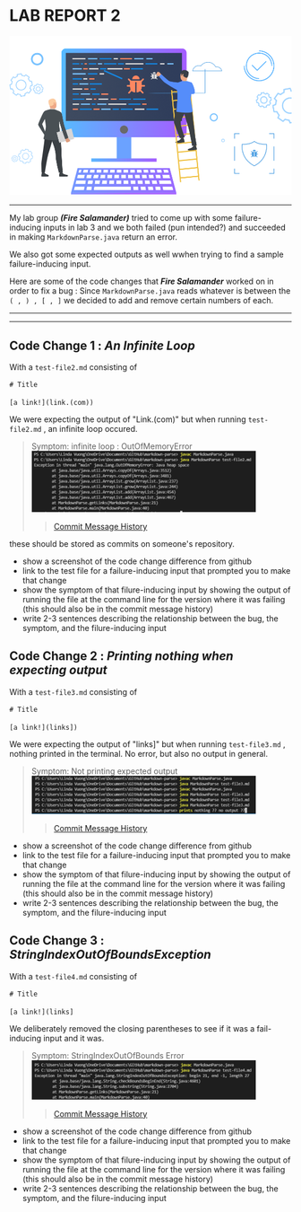 # **LAB REPORT 2**

![Image](debugpic.png) 

---

My lab group ***(Fire Salamander)*** tried to come up with some failure-inducing inputs in lab 3 and we both failed (pun intended?) and succeeded in making  `MarkdownParse.java` return an error. 

We also got some expected outputs as well wwhen trying to find a sample failure-inducing input. 

Here are some of the code changes that ***Fire Salamander*** worked on in order to fix a bug : 
Since `MarkdownParse.java` reads whatever is between the ` ( , ) , [ , ] ` we decided to add and remove certain numbers of each.

---
---

## Code Change 1 : *An Infinite Loop*
With a `test-file2.md` consisting of 
```
# Title

[a link!](link.(com))
```

We were expecting the output of "Link.(com)" but when running `test-file2.md` , an infinite loop occured.

> Symptom: infinite loop : OutOfMemoryError
![Image](2fail.png)
>> [Commit Message History](https://github.com/lhvuong11/cse15L-lab-reports/blob/main/2fail.png)


these should be stored as commits on someone's repository.

- show a screenshot of the code change difference from github
- link to the test file for a failure-inducing input that prompted you to make that change
- show the symptom of that filure-inducing input by showing the output of running the file at the command line for the version where it was failing (this should also be in the commit message history)
- write 2-3 sentences describing the relationship between the bug, the symptom, and the filure-inducing input



## Code Change 2 : *Printing nothing when expecting output*
With a `test-file3.md` consisting of 
```
# Title

[a link!](links])
```

We were expecting the output of "links]" but when running `test-file3.md` , nothing printed in the terminal. No error, but also no output in general.

> Symptom: Not printing expected output
![Image](3fail.png)
>>[Commit Message History](https://github.com/lhvuong11/cse15L-lab-reports/blob/main/3fail.png)



- show a screenshot of the code change difference from github
- link to the test file for a failure-inducing input that prompted you to make that change
- show the symptom of that filure-inducing input by showing the output of running the file at the command line for the version where it was failing (this should also be in the commit message history)
- write 2-3 sentences describing the relationship between the bug, the symptom, and the filure-inducing input


## Code Change 3 : *StringIndexOutOfBoundsException*

With a `test-file4.md` consisting of 
```
# Title

[a link!](links]
```

We deliberately removed the closing parentheses to see if it was a fail-inducing input and it was.

> Symptom: StringIndexOutOfBounds Error
![Image](4fail.png)
>> [Commit Message History](https://github.com/lhvuong11/cse15L-lab-reports/blob/main/4fail.png)

- show a screenshot of the code change difference from github
- link to the test file for a failure-inducing input that prompted you to make that change
- show the symptom of that filure-inducing input by showing the output of running the file at the command line for the version where it was failing (this should also be in the commit message history)
- write 2-3 sentences describing the relationship between the bug, the symptom, and the filure-inducing input
